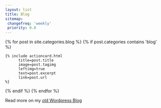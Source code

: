 ```yaml
---
layout: list
title: Blog
sitemap:
 changefreq: 'weekly'
 priority: 0.8
---
```


{% for post in site.categories.blog %}
  {% if post.categories contains 'blog' %}
   
    {% include actioncard.html 
          title=post.title
          image=post.tagimg
          leftimg=true
          text=post.excerpt
          link=post.url
    %}
   
  {% endif %}
{% endfor %}
 
  <div class="container infocard">
    <div class="text-center fst-italic">Read more on my 
      <a href="https://eloiserobbins.wordpress.com" title="WordPress" class="text-decoration-none">
              old Wordpress Blog</a>
    </div>
  </div>
 
